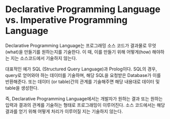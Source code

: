 # Declarative Programming Language vs. Imperative Programming Language

Declarative Programming Language는 프로그래밍 소스 코드가 결과물로 무엇(what)을 만들기를 원하는지를 기술한다.
이 때, 이를 만들기 위해 어떻게(how) 해야하는 지는 소스코드에서 기술하지 않는다. 

대표적인 예가 SQL (Structured Query Language)과 Prolog이다. SQL의 경우, query로 얻어와야 하는 데이터를 기술하며, 해당 SQL을 요청받은 Database가 이를 반환해준다. 또는 데이터 (or table)간의 관계를 기술해주면 해당 내용대로 데이터 및 table을 생성한다.

즉, Declarative Programming Language에서는 개발자가 원하는 결과 또는 원하는 입력과 결과의 관계를 기술하는 형태로 프로그래밍이 이루어진다. 소스 코드에서는 해당 결과를 얻기 위해 어떻게 처리가 이루어질 지는 기술하지 않는다.